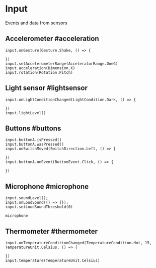 # Input

Events and data from sensors

## Accelerometer #acceleration

```cards
input.onGesture(Gesture.Shake, () => {

})
input.setAccelerometerRange(AcceleratorRange.OneG)
input.acceleration(Dimension.X)
input.rotation(Rotation.Pitch)

```

## Light sensor #lightsensor

```cards
input.onLightConditionChanged(LightCondition.Dark, () => {

})
input.lightLevel()
```

## Buttons #buttons

```cards
input.buttonA.isPressed()
input.buttonA.wasPressed()
input.onSwitchMoved(SwitchDirection.Left, () => {

})
input.buttonA.onEvent(ButtonEvent.Click, () => {

})
```

## Microphone #microphone

```cards
input.soundLevel();
input.onLoudSound(() => {});
input.setLoudSoundThreshold(0)
```

```package
microphone
```

## Thermometer #thermometer

```cards
input.onTemperatureConditionChanged(TemperatureCondition.Hot, 15, TemperatureUnit.Celsius, () => {
	
})
input.temperature(TemperatureUnit.Celsius)
```


